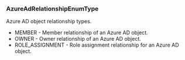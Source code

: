 ### AzureAdRelationshipEnumType
Azure AD object relationship types.

- MEMBER - Member relationship of an Azure AD object.
- OWNER - Owner relationship of an Azure AD object.
- ROLE_ASSIGNMENT - Role assignment relationship for an Azure AD object.
